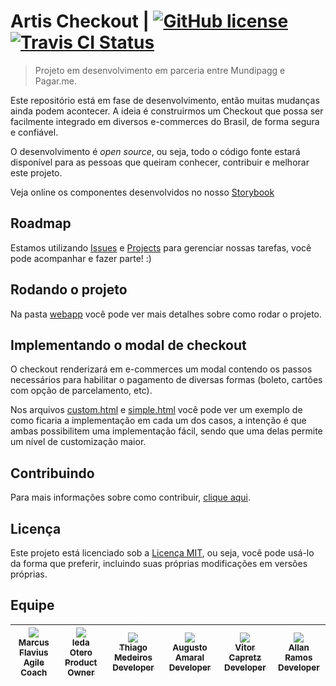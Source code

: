 # Artis Checkout | [![GitHub license](https://img.shields.io/github/license/mashape/apistatus.svg)](https://github.com/mundipagg/artis/blob/master/LICENSE) [![Travis CI Status](https://travis-ci.org/mundipagg/artis-checkout.svg?branch=master)](https://travis-ci.org/pagarme/artis)
> Projeto em desenvolvimento em parceria entre Mundipagg e Pagar.me.

Este repositório está em fase de desenvolvimento, então muitas mudanças ainda podem acontecer. A ideia é construirmos um Checkout que possa ser facilmente integrado em diversos e-commerces do Brasil, de forma segura e confiável.

O desenvolvimento é *open source*, ou seja, todo o código fonte estará disponível para as pessoas que queiram conhecer, contribuir e melhorar este projeto.

Veja online os componentes desenvolvidos no nosso [Storybook](https://mundipagg.github.io/artis)

## Roadmap

Estamos utilizando [Issues](https://github.com/mundipagg/artis/issues) e [Projects](https://github.com/mundipagg/artis/projects/1) para gerenciar nossas tarefas, você pode acompanhar e fazer parte! :)

## Rodando o projeto

Na pasta [webapp](webapp) você pode ver mais detalhes sobre como rodar o projeto.

## Implementando o modal de checkout 

O checkout renderizará em e-commerces um modal contendo os passos necessários para habilitar o pagamento de diversas formas (boleto, cartões com opção de parcelamento, etc). 

Nos arquivos [custom.html](./webapp/public/custom.html) e [simple.html](./webapp/public/simple.html) você pode ver um exemplo de como ficaria a implementação em cada um dos casos, a intenção é que ambas possibilitem uma implementação fácil, sendo que uma delas permite um nível de customização maior. 

## Contribuindo

Para mais informações sobre como contribuir, [clique aqui](./.github/CONTRIBUTING.md).

## Licença

Este projeto está licenciado sob a [Licença MIT](./LICENSE), ou seja, você pode usá-lo da forma que preferir, incluindo suas próprias modificações em versões próprias.

## Equipe

| [<img src="https://avatars0.githubusercontent.com/u/29488567?v=4&s=115"><br><sub>Marcus Flavius<br>Agile Coach</sub>](https://github.com/marcusflavius) | [<img src="https://avatars2.githubusercontent.com/u/12722087?v=4&s=115"><br><sub>Ieda Otero<br>Product Owner</sub>](https://github.com/mathewcst) | [<img src="https://avatars0.githubusercontent.com/u/19213244?v=3&s=115"><br><sub>Thiago Medeiros<br>Developer</sub>](https://github.com/thiagommedeiros) | [<img src="https://avatars0.githubusercontent.com/u/10222646?v=3&s=115"><br><sub>Augusto Amaral<br>Developer</sub>](https://github.com/augusto-jm-amaral) | [<img src="https://avatars0.githubusercontent.com/u/14620121?v=3&s=115"><br><sub>Vitor Capretz<br>Developer</sub>](https://github.com/vcapretz) | [<img src="https://avatars1.githubusercontent.com/u/4103305?s=460&v=4"><br><sub>Allan Ramos<br>Developer</sub>](https://github.com/allangrds) |
| :---: | :---: |  :---: |  :---: | :---: | :---: |
